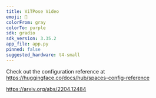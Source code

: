 ```yaml
---
title: ViTPose Video
emoji: 🦀
colorFrom: gray
colorTo: purple
sdk: gradio
sdk_version: 3.35.2
app_file: app.py
pinned: false
suggested_hardware: t4-small
---
```


Check out the configuration reference at https://huggingface.co/docs/hub/spaces-config-reference

https://arxiv.org/abs/2204.12484
